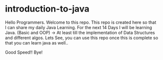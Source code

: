 # introduction-to-java
Hello Programmers. Welcome to this repo. This repo is created here so that I can share my daily Java Learning. For the next 14 Days I will be learning Java. (Basic and OOP) -> At least till the implementation of Data Structures and different algos. Lets See, you can use this repo once this is complete so that you can learn java as well..

Good Speed!! Bye!
